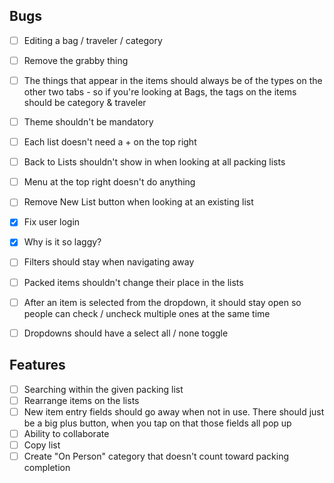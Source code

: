 ## Bugs
- [ ] Editing a bag / traveler / category
- [ ] Remove the grabby thing
- [ ] The things that appear in the items should always be of the types on the other two tabs - so if you're looking at Bags, the tags on the items should be category & traveler
- [ ] Theme shouldn't be mandatory
- [ ] Each list doesn't need a + on the top right
- [ ] Back to Lists shouldn't show in when looking at all packing lists
- [ ] Menu at the top right doesn't do anything
- [ ] Remove New List button when looking at an existing list
- [x] Fix user login
- [x] Why is it so laggy?
- [ ] Filters should stay when navigating away
- [ ] Packed items shouldn't change their place in the lists
- [ ] After an item is selected from the dropdown, it should stay open so people can check / uncheck multiple ones at the same time
- [ ] Dropdowns should have a select all / none toggle


## Features
- [ ] Searching within the given packing list
- [ ] Rearrange items on the lists
- [ ] New item entry fields should go away when not in use. There should just be a big plus button, when you tap on that those fields all pop up
- [ ] Ability to collaborate
- [ ] Copy list
- [ ] Create "On Person" category that doesn't count toward packing completion
